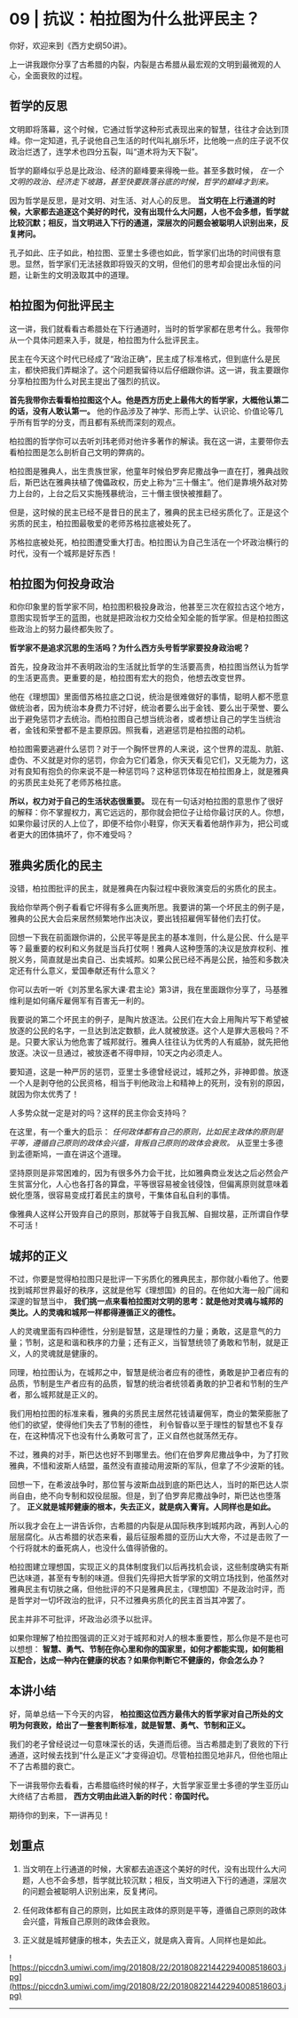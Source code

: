 # 09 | 抗议：柏拉图为什么批评民主？

你好，欢迎来到《西方史纲50讲》。

上一讲我跟你分享了古希腊的内裂，内裂是古希腊从最宏观的文明到最微观的人心，全面衰败的过程。

## 哲学的反思

文明即将落幕，这个时候，它通过哲学这种形式表现出来的智慧，往往才会达到顶峰。你一定知道，孔子说他自己生活的时代叫礼崩乐坏，比他晚一点的庄子说不仅政治烂透了，连学术也四分五裂，叫“道术将为天下裂”。

哲学的巅峰似乎总是比政治、经济的巅峰要来得晚一些。甚至多数时候， *在一个文明的政治、经济走下坡路，甚至快要跌落谷底的时候，哲学的巅峰才到来。*

因为哲学是反思，是对文明、对生活、对人心的反思。 **当文明在上行通道的时候，大家都去追逐这个美好的时代，没有出现什么大问题，人也不会多想，哲学就比较沉默；相反，当文明进入下行的通道，深层次的问题会被聪明人识别出来，反复拷问。**

孔子如此、庄子如此，柏拉图、亚里士多德也如此，哲学家们出场的时间很有意思。显然，哲学家们无法拯救即将毁灭的文明，但他们的思考却会提出永恒的问题，让新生的文明汲取其中的道理。

## 柏拉图为何批评民主

这一讲，我们就看看古希腊处在下行通道时，当时的哲学家都在思考什么。我带你从一个具体问题来入手，就是，柏拉图为什么批评民主。

民主在今天这个时代已经成了“政治正确”，民主成了标准格式，但到底什么是民主，都快把我们弄糊涂了。这个问题我留待以后仔细跟你讲。这一讲，我主要跟你分享柏拉图为什么对民主提出了强烈的抗议。

 **首先我带你去看看柏拉图这个人。他是西方历史上最伟大的哲学家，大概他认第二的话，没有人敢认第一。** 他的作品涉及了神学、形而上学、认识论、价值论等几乎所有哲学的分支，而且都有系统而深刻的观点。

柏拉图的哲学你可以去听刘玮老师对他许多著作的解读。我在这一讲，主要带你去看柏拉图是怎么剖析自己文明的弊病的。

柏拉图是雅典人，出生贵族世家，他童年时候伯罗奔尼撒战争一直在打，雅典战败后，斯巴达在雅典扶植了傀儡政权，历史上称为“三十僭主”。他们是靠境外敌对势力上台的，上台之后又实施残暴统治，三十僭主很快被推翻了。

但是，这时候的民主已经不是昔日的民主了，雅典的民主已经劣质化了。正是这个劣质的民主，柏拉图最敬爱的老师苏格拉底被处死了。

苏格拉底被处死，柏拉图遭受重大打击。柏拉图认为自己生活在一个坏政治横行的时代，没有一个城邦是好东西！

## 柏拉图为何投身政治

和你印象里的哲学家不同，柏拉图积极投身政治，他甚至三次在叙拉古这个地方，意图实现哲学王的蓝图，也就是把政治权力交给全知全能的哲学家。但是柏拉图这些政治上的努力最终都失败了。

 **哲学家不是追求沉思的生活吗？为什么西方头号哲学家要投身政治呢？**

首先，投身政治并不表明政治的生活就比哲学的生活要高贵，柏拉图当然认为哲学的生活更高贵。更重要的是，柏拉图有宏大的抱负，他想去改变世界。

他在《理想国》里面借苏格拉底之口说，统治是很难做好的事情，聪明人都不愿意做统治者，因为统治本身费力不讨好，统治者要么出于金钱、要么出于荣誉、要么出于避免惩罚才去统治。而柏拉图自己想当统治者，或者想让自己的学生当统治者，金钱和荣誉都不是主要原因。照我看，逃避惩罚是柏拉图的动机。

柏拉图需要逃避什么惩罚？对于一个胸怀世界的人来说，这个世界的混乱、肮脏、虚伪、不义就是对你的惩罚，你会为它们着急，你天天看见它们，又无能为力，这对有良知有抱负的你来说不是一种惩罚吗？这种惩罚体现在柏拉图身上，就是雅典的劣质民主处死了老师苏格拉底。

 **所以，权力对于自己的生活状态很重要。** 现在有一句话对柏拉图的意思作了很好的解释：你不掌握权力，离它远远的，那你就会把位子让给你最讨厌的人。你想，如果你最讨厌的人上位了，即便不给你小鞋穿，你天天看着他胡作非为，把公司或者更大的团体搞坏了，你不难受吗？

## 雅典劣质化的民主

没错，柏拉图批评的民主，就是雅典在内裂过程中衰败演变后的劣质化的民主。

我给你举两个例子看看它坏得有多么匪夷所思。我要讲的第一个坏民主的例子是，雅典的公民大会后来居然频繁地作出决议，要出钱招雇佣军替他们去打仗。

回想一下我在前面跟你讲的，公民平等是民主的基本准则，什么是公民、什么是平等？最重要的权利和义务就是当兵打仗啊！雅典人这种堕落的决议是放弃权利、推脱义务，简直就是出卖自己、出卖城邦。如果公民已经不再是公民，抽签和多数决定还有什么意义，爱国奉献还有什么意义？

你可以去听一听《刘苏里名家大课·君主论》第3讲，我在里面跟你分享了，马基雅维利是如何痛斥雇佣军有百害无一利的。

我要说的第二个坏民主的例子，是陶片放逐法。公民们在大会上用陶片写下希望被放逐的公民的名字，一旦达到法定数额，此人就被放逐。这个人是罪大恶极吗？不是。只要大家认为他危害了城邦就行。雅典人往往认为优秀的人有威胁，就先把他放逐。决议一旦通过，被放逐者不得申辩，10天之内必须走人。

要知道，这是一种严厉的惩罚，亚里士多德曾经说过，城邦之外，非神即兽。放逐一个人是剥夺他的公民资格，相当于判他政治上和精神上的死刑，没有别的原因，就因为你太优秀了！

人多势众就一定是对的吗？这样的民主你会支持吗？

在这里，有一个重大的启示： *任何政体都有自己的原则，比如民主政体的原则是平等，遵循自己原则的政体会兴盛，背叛自己原则的政体会衰败。* 从亚里士多德到孟德斯鸠，一直在讲这个道理。

坚持原则是非常困难的，因为有很多外力会干扰，比如雅典商业发达之后必然会产生贫富分化，人心也各打各的算盘，平等很容易被金钱侵蚀，但偏离原则就意味着蜕化堕落，很容易变成打着民主的旗号，干集体自私自利的事情。

像雅典人这样公开毁弃自己的原则，那就等于自我瓦解、自掘坟墓，正所谓自作孽不可活！

## 城邦的正义

不过，你要是觉得柏拉图只是批评一下劣质化的雅典民主，那你就小看他了。他要找到城邦世界最好的秩序，这就是他写《理想国》的目的。在他如大海一般广阔和深邃的智慧当中， **我们挑一点来看柏拉图对文明的思考：就是他对灵魂与城邦的类比。人的灵魂和城邦一样都得遵循正义的德性。**

人的灵魂里面有四种德性，分别是智慧，这是理性的力量；勇敢，这是意气的力量；节制，这是和谐和秩序的力量；还有正义，当智慧统领了勇敢和节制，就是正义，人的灵魂就是健康的。

同理，柏拉图认为，在城邦之中，智慧是统治者应有的德性，勇敢是护卫者应有的品质，节制是生产者应有的品质，智慧的统治者统领着勇敢的护卫者和节制的生产者，那么城邦就是正义的。

我们用柏拉图的标准来看，雅典的劣质民主居然花钱请雇佣军，商业的繁荣膨胀了他们的欲望，使得他们失去了节制的德性， 利令智昏以至于理性的智慧也不复存在，在这种情况下也没有什么勇敢可言了，正义自然也就荡然无存。

不过，雅典的对手，斯巴达也好不到哪里去。他们在伯罗奔尼撒战争中，为了打败雅典，不惜和波斯人结盟，虽然没有直接动用波斯的军队，但拿了不少波斯的钱。

回想一下，在希波战争时，那位誓与波斯血战到底的斯巴达人，当时的斯巴达人崇尚自由，绝不向专制和奴役屈服。但是，到了伯罗奔尼撒战争时，斯巴达也堕落了。 **正义就是城邦健康的根本，失去正义，就是病入膏肓。人同样也是如此。**

所以我才会在上一讲告诉你，古希腊的内裂是从国际秩序到城邦内政，再到人心的层层腐化。从古希腊的状态来看，最后征服希腊的亚历山大大帝，不过是击败了一个行将就木的垂死病人，也没什么值得骄傲的。

柏拉图建立理想国，实现正义的具体制度我们以后再找机会谈，这些制度确实有斯巴达味道，甚至有专制的味道。但我们先得把大哲学家的文明立场找到，他虽然对雅典民主有切肤之痛，但他批评的不只是雅典民主，《理想国》不是政治时评，而是哲学对一切坏政治的批评，只不过雅典劣质化的民主首当其冲罢了。

民主并非不可批评，坏政治必须予以批评。

如果你理解了柏拉图强调的正义对于城邦和对人的根本重要性，那么你是不是也可以想想： **智慧、勇气、节制在你心里和你的国家里，如何才都能实现，如何能相互配合，达成一种内在健康的状态？如果你判断它不健康的，你会怎么办？**

## 本讲小结

好，简单总结一下今天的内容， **柏拉图这位西方最伟大的哲学家对自己所处的文明为何衰败，给出了一整套判断标准，就是智慧、勇气、节制和正义。**

我们的老子曾经说过一句意味深长的话，失道而后德。当古希腊走到了衰败的下行通道，这时候去找到“什么是正义”才变得迫切。尽管柏拉图见地非凡，但他也阻止不了古希腊的衰亡。

下一讲我带你去看看，古希腊临终时候的样子，大哲学家亚里士多德的学生亚历山大终结了古希腊， **西方文明由此进入新的时代：帝国时代。**

期待你的到来，下一讲再见！

## 划重点

1. 当文明在上行通道的时候，大家都去追逐这个美好的时代，没有出现什么大问题，人也不会多想，哲学就比较沉默；相反，当文明进入下行的通道，深层次的问题会被聪明人识别出来，反复拷问。

2. 任何政体都有自己的原则，比如民主政体的原则是平等，遵循自己原则的政体会兴盛，背叛自己原则的政体会衰败。

3. 正义就是城邦健康的根本，失去正义，就是病入膏肓。人同样也是如此。

![https://piccdn3.umiwi.com/img/201808/22/201808221442294008518603.jpg](https://piccdn3.umiwi.com/img/201808/22/201808221442294008518603.jpg)

---
